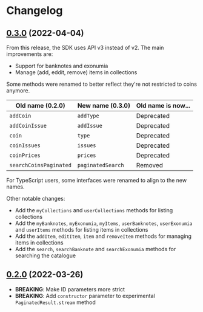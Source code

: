 # Changelog

## [0.3.0](https://github.com/leopiccionia/numista-sdk/compare/v0.2.0...v0.3.0) (2022-04-04)

From this release, the SDK uses API v3 instead of v2. The main improvements are:

- Support for banknotes and exonumia
- Manage (add, eddit, remove) items in collections

Some methods were renamed to better reflect they're not restricted to coins anymore.

| Old name (0.2.0) | New name (0.3.0) | Old name is now... |
|--|--|--|
| `addCoin` | `addType` | Deprecated |
| `addCoinIssue` | `addIssue` | Deprecated |
| `coin` | `type` | Deprecated |
| `coinIssues` | `issues` | Deprecated |
| `coinPrices` | `prices` | Deprecated |
| `searchCoinsPaginated` | `paginatedSearch` | Removed |

For TypeScript users, some interfaces were renamed to align to the new names.

Other notable changes:

- Add the `myCollections` and `userCollections` methods for listing collections
- Add the `myBanknotes`, `myExonumia`, `myItems`, `userBanknotes`, `userExonumia` and `userItems` methods for listing items in collections
- Add the `addItem`, `editItem`, `item` and `removeItem` methods for managing items in collections
- Add the `search`, `searchBanknote` and `searchExonumia` methods for searching the catalogue

## [0.2.0](https://github.com/leopiccionia/numista-sdk/compare/v0.1.0...v0.2.0) (2022-03-26)

- **BREAKING**: Make ID parameters more strict
- **BREAKING**: Add `constructor` parameter to experimental `PaginatedResult.stream` method
